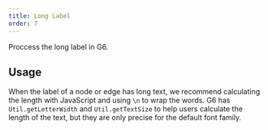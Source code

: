 ```yaml
---
title: Long Label
order: 7
---
```


Proccess the long label in G6.

## Usage

When the label of a node or edge has long text, we recommend calculating the length with JavaScript and using `\n` to wrap the words. G6 has `Util.getLetterWidth` and `Util.getTextSize` to help users calculate the length of the text, but they are only precise for the default font family.
